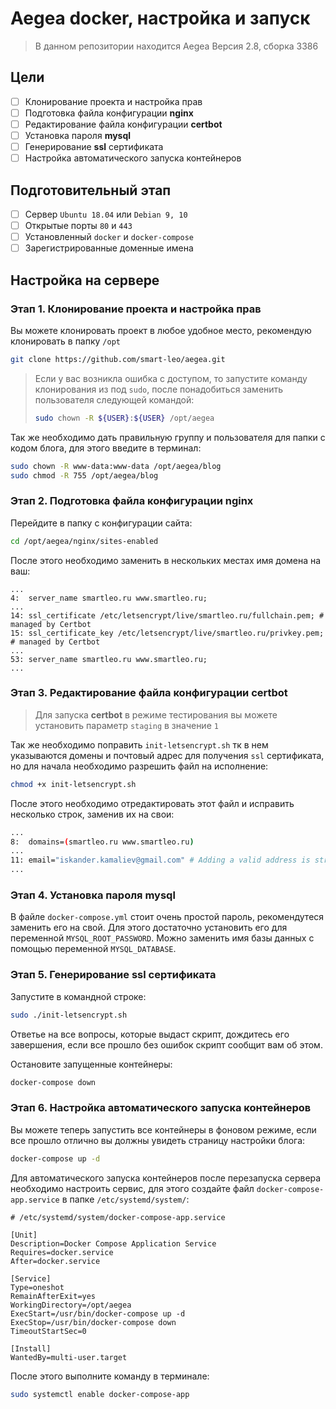 # Aegea docker, настройка и запуск

> В данном репозитории находится Aegea Версия 2.8, сборка 3386

## Цели

- [ ] Клонирование проекта и настройка прав
- [ ] Подготовка файла конфигурации **nginx**
- [ ] Редактирование файла конфигурации **certbot**
- [ ] Установка пароля **mysql**
- [ ] Генерирование **ssl** сертификата
- [ ] Настройка автоматического запуска контейнеров

## Подготовительный этап

- [ ] Сервер `Ubuntu 18.04` или `Debian 9, 10`
- [ ] Открытые порты `80` и `443`
- [ ] Установленный `docker` и `docker-compose`
- [ ] Зарегистрированные доменные имена

## Настройка на сервере

### Этап 1. Клонирование проекта и настройка прав

Вы можете клонировать проект в любое удобное место, рекомендую клонировать в папку `/opt` 

```bash
git clone https://github.com/smart-leo/aegea.git
```

> Если у вас возникла ошибка с доступом, то запустите команду клонирования из под `sudo`, после понадобиться заменить пользователя следующей командой:
>
> ```bash
> sudo chown -R ${USER}:${USER} /opt/aegea
> ```

Так же необходимо дать правильную группу и пользователя для папки с кодом блога, для этого введите в терминал:

```bash
sudo chown -R www-data:www-data /opt/aegea/blog
sudo chmod -R 755 /opt/aegea/blog
```

### Этап 2. Подготовка файла конфигурации nginx

Перейдите в папку с конфигурации сайта:

```bash
cd /opt/aegea/nginx/sites-enabled
```

После этого необходимо заменить в нескольких местах имя домена на ваш:

```nginx
...
4:  server_name smartleo.ru www.smartleo.ru;
...
14: ssl_certificate /etc/letsencrypt/live/smartleo.ru/fullchain.pem; # managed by Certbot
15: ssl_certificate_key /etc/letsencrypt/live/smartleo.ru/privkey.pem; # managed by Certbot
...
53: server_name smartleo.ru www.smartleo.ru;
...
```

### Этап 3. Редактирование файла конфигурации certbot

> Для запуска **certbot** в режиме тестирования вы можете установить параметр `staging` в значение `1`

Так же необходимо поправить `init-letsencrypt.sh` тк в нем указываются домены и почтовый адрес для получения `ssl` сертификата, но для начала необходимо разрешить файл на исполнение:

```bash
chmod +x init-letsencrypt.sh
```

После этого необходимо отредактировать этот файл и исправить несколько строк, заменив их на свои:

```bash
...
8:  domains=(smartleo.ru www.smartleo.ru)
...
11: email="iskander.kamaliev@gmail.com" # Adding a valid address is strongly recommended
...
```

### Этап 4. Установка пароля mysql

В файле `docker-compose.yml` стоит очень простой пароль, рекомендутеся заменить его на свой. Для этого достаточно установить его для переменной `MYSQL_ROOT_PASSWORD`. Можно заменить имя базы данных с помощью переменной `MYSQL_DATABASE`.

### Этап 5. Генерирование **ssl** сертификата

Запустите в командной строке:

```bash
sudo ./init-letsencrypt.sh
```

Ответье на все вопросы, которые выдаст скрипт, дождитесь его завершения, если все прошло без ошибок скрипт сообщит вам об этом.

Остановите запущенные контейнеры:

```bash
docker-compose down
```

### Этап 6. Настройка автоматического запуска контейнеров

Вы можете теперь запустить все контейнеры в фоновом режиме, если все прошло отлично вы должны увидеть страницу настройки блога:

```bash
docker-compose up -d
```

Для автоматического запуска контейнеров после перезапуска сервера необходимо настроить сервис, для этого создайте файл `docker-compose-app.service` в папке `/etc/systemd/system/`:

```nginx
# /etc/systemd/system/docker-compose-app.service
 
[Unit]
Description=Docker Compose Application Service
Requires=docker.service
After=docker.service
 
[Service]
Type=oneshot
RemainAfterExit=yes
WorkingDirectory=/opt/aegea
ExecStart=/usr/bin/docker-compose up -d
ExecStop=/usr/bin/docker-compose down
TimeoutStartSec=0
 
[Install]
WantedBy=multi-user.target
```

После этого выполните команду в терминале:

```bash
sudo systemctl enable docker-compose-app
```

